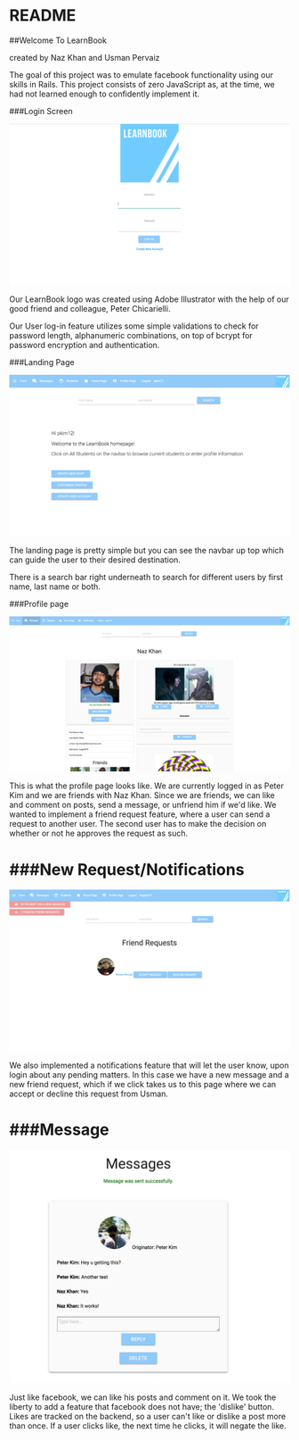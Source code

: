 # README

##Welcome To LearnBook

created by Naz Khan and Usman Pervaiz

The goal of this project was to emulate facebook functionality using our skills in Rails.
This project consists of zero JavaScript as, at the time, we had not learned enough to confidently
implement it.

###Login Screen

![Alt text](./screenshots/login.png?raw=true "Login Screen")

Our LearnBook logo was created using Adobe Illustrator with the help of our good friend and colleague, Peter Chicarielli.

Our User log-in feature utilizes some simple validations to check for password length,
alphanumeric combinations, on top of bcrypt for password encryption and authentication.

###Landing Page

![Alt text](./screenshots/landing.png?raw=true "Landing Page")

The landing page is pretty simple but you can see the navbar up top which can guide
the user to their desired destination.

There is a search bar right underneath to search for different users by first name, last name or both.

###Profile page

![Alt text](./screenshots/friend.png?raw=true "Profile Page")

This is what the profile page looks like. We are currently logged in as Peter Kim and we are friends with Naz Khan. Since we are friends, we can like and comment on posts, send a message, or unfriend him if we'd like. We wanted to implement a friend request feature, where a user can send a request to another user. The second user has to make the decision on whether or not he approves the request as such.

###New Request/Notifications
==================================================================
![Alt text](./screenshots/friend_req.png?raw=true "Notifications")

We also implemented a notifications feature that will let the user know, upon login about any pending matters. In this case we have a new message and a new friend request, which if we click takes us to this page where we can accept or decline this request from Usman.

###Message
==================================================================
![Alt text](./screenshots/message.png?raw=true "Messages")



Just like facebook, we can like his posts and comment on it. We took the liberty to
add a feature that facebook does not have; the 'dislike' button. Likes are tracked on the backend, so a user can't like or dislike a post more than once. If a user clicks like, the next time he clicks, it will negate the like.
